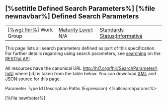 \[%settitle Defined Search Parameters%\]
\[%file newnavbar%\]
Defined Search Parameters
-------------------------

|                                                |                                               |                                                                                        |
|------------------------------------------------|-----------------------------------------------|----------------------------------------------------------------------------------------|
| [\[%wgt fhir%\]](%5B%wg%20fhir%%5D) Work Group | [Maturity Level](versions.html#maturity): N/A | [Standards Status](versions.html#std-process):[Informative](versions.html#std-process) |

This page lists all search parameters defined as part of this specification. For further details regarding using search parameters, see [searching](search.html) on the [RESTful API](http.html).

All resources have the canonical URL http://hl7.org/fhir/SearchParameter/\[id\] where \[id\] is taken from the table below. You can download [XML](search-parameters.xml) and [JSON](search-parameters.json) source for this page.

Parameter
Type
Id
Description
Paths (Expression)
&lt;%allsearchparams%&gt;

\[%file newfooter%\]
